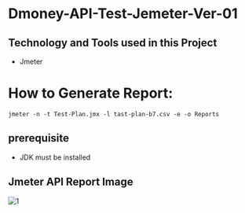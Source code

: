 # Dmoney-API-Test-Jemeter-Ver-01

## Technology and Tools used in this Project
* Jmeter

# How to Generate Report:
 ```
jmeter -n -t Test-Plan.jmx -l tast-plan-b7.csv -e -o Reports
 ```
 ## prerequisite
 * JDK must be installed
   
## Jmeter API Report Image
![1](https://github.com/sheikh-asiful-islam/Dmoney-API-Test-Jemeter-Ver-01/assets/51376551/5f0beafb-14ce-4d2c-9de1-bb9ffa4603bb)
